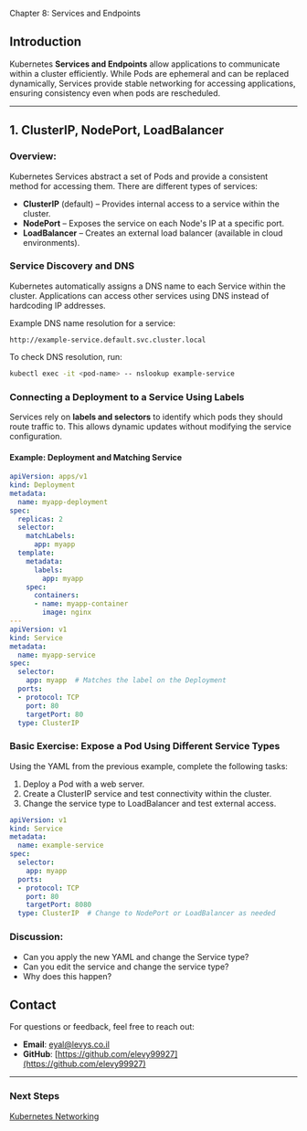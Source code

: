  Chapter 8: Services and Endpoints

## Introduction

Kubernetes **Services and Endpoints** allow applications to communicate within a cluster efficiently. While Pods are ephemeral and can be replaced dynamically, Services provide stable networking for accessing applications, ensuring consistency even when pods are rescheduled.

---

## 1. ClusterIP, NodePort, LoadBalancer

### Overview:

Kubernetes Services abstract a set of Pods and provide a consistent method for accessing them. There are different types of services:

- **ClusterIP** (default) – Provides internal access to a service within the cluster.
- **NodePort** – Exposes the service on each Node's IP at a specific port.
- **LoadBalancer** – Creates an external load balancer (available in cloud environments).

### Service Discovery and DNS
Kubernetes automatically assigns a DNS name to each Service within the cluster. Applications can access other services using DNS instead of hardcoding IP addresses.

Example DNS name resolution for a service:
```
http://example-service.default.svc.cluster.local
```

To check DNS resolution, run:
```sh
kubectl exec -it <pod-name> -- nslookup example-service
```

### Connecting a Deployment to a Service Using Labels
Services rely on **labels and selectors** to identify which pods they should route traffic to. This allows dynamic updates without modifying the service configuration.

#### Example: Deployment and Matching Service
```yaml
apiVersion: apps/v1
kind: Deployment
metadata:
  name: myapp-deployment
spec:
  replicas: 2
  selector:
    matchLabels:
      app: myapp
  template:
    metadata:
      labels:
        app: myapp
    spec:
      containers:
      - name: myapp-container
        image: nginx
---
apiVersion: v1
kind: Service
metadata:
  name: myapp-service
spec:
  selector:
    app: myapp  # Matches the label on the Deployment
  ports:
  - protocol: TCP
    port: 80
    targetPort: 80
  type: ClusterIP
```

### **Basic Exercise: Expose a Pod Using Different Service Types**
Using the YAML from the previous example, complete the following tasks:

1. Deploy a Pod with a web server.
2. Create a ClusterIP service and test connectivity within the cluster.
3. Change the service type to LoadBalancer and test external access.

```yaml
apiVersion: v1
kind: Service
metadata:
  name: example-service
spec:
  selector:
    app: myapp
  ports:
  - protocol: TCP
    port: 80
    targetPort: 8080
  type: ClusterIP  # Change to NodePort or LoadBalancer as needed
```

### Discussion:
- Can you apply the new YAML and change the Service type?
- Can you edit the service and change the service type?
- Why does this happen?

## **Contact**
For questions or feedback, feel free to reach out:
- **Email**: eyal@levys.co.il
- **GitHub**: [https://github.com/elevy99927](https://github.com/elevy99927)

---
### **Next Steps**
<A href="./Chapter-09.md">Kubernetes Networking</A>
